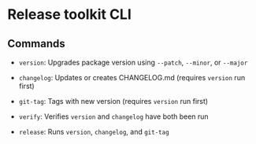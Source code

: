# Release toolkit CLI

## Commands

- `version`: Upgrades package version using `--patch`, `--minor`, or `--major`

- `changelog`: Updates or creates CHANGELOG.md (requires `version` run first)

- `git-tag`: Tags with new version (requires `version` run first)

- `verify`: Verifies `version` and `changelog` have both been run

- `release`: Runs `version`, `changelog`, and `git-tag`
